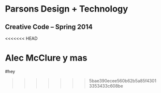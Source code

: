 # Parsons Design + Technology
## Creative Code – Spring 2014
<<<<<<< HEAD

Alec McClure
y mas
=======
#hey
>>>>>>> 5bae390ecee560b62b5a85f43013353433c608be
